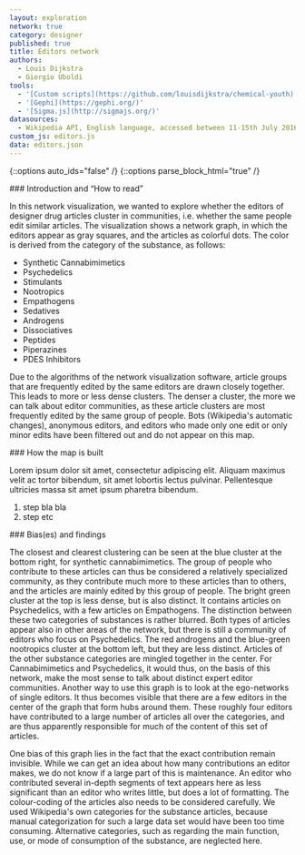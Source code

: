 ```yaml
---
layout: exploration
network: true
category: designer
published: true
title: Editors network
authors:
  - Louis Dijkstra
  - Giorgio Uboldi
tools:
  - '[Custom scripts](https://github.com/louisdijkstra/chemical-youth)'
  - '[Gephi](https://gephi.org/)'
  - '[Sigma.js](http://sigmajs.org/)'
datasources:
  - Wikipedia API, English language, accessed between 11-15th July 2016
custom_js: editors.js
data: editors.json
---
```

{::options auto_ids="false" /}
{::options parse_block_html="true" /}
<div class="intro">
### Introduction and “How to read”

In this network visualization, we wanted to explore whether the editors of designer drug articles cluster in communities, i.e. whether the same people edit similar articles.
The visualization shows a network graph, in which the editors appear as gray squares, and the articles as colorful dots. The color is derived from the category of the substance, as follows:

* Synthetic Cannabimimetics
* Psychedelics
* Stimulants
* Nootropics
* Empathogens
* Sedatives
* Androgens
* Dissociatives
* Peptides
* Piperazines
* PDES Inhibitors

Due to the algorithms of the network visualization software, article groups that are frequently edited by the same editors are drawn closely together. This leads to more or less dense clusters. The denser a cluster, the more we can talk about editor communities, as these article clusters are most frequently edited by the same group of people.
Bots (Wikipedia's automatic changes), anonymous editors, and editors who made only one edit or only minor edits have been filtered out and do not appear on this map.
</div>

<div class="protocol">
### How the map is built

Lorem ipsum dolor sit amet, consectetur adipiscing elit. Aliquam maximus velit ac tortor bibendum, sit amet lobortis lectus pulvinar. Pellentesque ultricies massa sit amet ipsum pharetra bibendum.

1. step bla bla
2. step etc

</div>

<div class="findings">
### Bias(es) and findings

The closest and clearest clustering can be seen at the blue cluster at the bottom right, for synthetic cannabimimetics. The group of people who contribute to these articles can thus be considered a relatively specialized community, as they contribute much more to these articles than to others, and the articles are mainly edited by this group of people. The bright green cluster at the top is less dense, but is also distinct. It contains articles on Psychedelics, with a few articles on Empathogens. The distinction between these two categories of substances is rather blurred. Both types of articles appear also in other areas of the network, but there is still a community of editors who focus on Psychedelics. The red androgens and the blue-green nootropics cluster at the bottom left, but they are less distinct. Articles of the other substance categories are mingled together in the center. For Cannabimimetics and Psychedelics, it would thus, on the basis of this network, make the most sense to talk about distinct expert editor communities.
Another way to use this graph is to look at the ego-networks of single editors. It thus becomes visible that there are a few editors in the center of the graph that form hubs around them. These roughly four editors have contributed to a large number of articles all over the categories, and are thus apparently responsible for much of the content of this set of articles.

One bias of this graph lies in the fact that the exact contribution remain invisible. While we can get an idea about how many contributions an editor makes, we do not know if a large part of this is maintenance. An editor who contributed several in-depth segments of text appears here as less significant than an editor who writes little, but does a lot of formatting. The colour-coding of the articles also needs to be considered carefully. We used Wikipedia's own categories for the substance articles, because manual categorization for such a large data set would have been too time consuming. Alternative categories, such as regarding the main function, use, or mode of consumption of the substance, are neglected here.

</div>

<div class="references">

</div>
